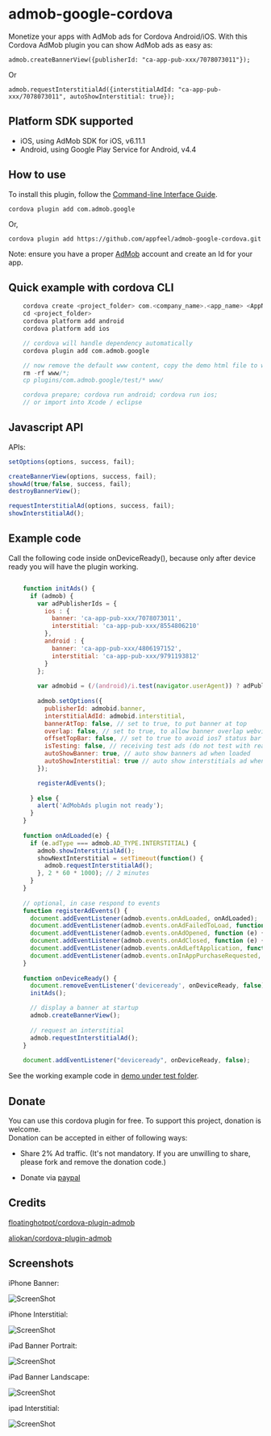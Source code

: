 admob-google-cordova
====================

Monetize your apps with AdMob ads for Cordova Android/iOS.
With this Cordova AdMob plugin you can show AdMob ads as easy as:

    admob.createBannerView({publisherId: "ca-app-pub-xxx/7078073011"});

Or

    admob.requestInterstitialAd({interstitialAdId: "ca-app-pub-xxx/7078073011", autoShowInterstitial: true});



## Platform SDK supported ##

* iOS, using AdMob SDK for iOS, v6.11.1
* Android, using Google Play Service for Android, v4.4


## How to use ##
To install this plugin, follow the [Command-line Interface Guide](http://cordova.apache.org/docs/en/edge/guide_cli_index.md.html#The%20Command-line%20Interface).

    cordova plugin add com.admob.google
    
Or,

    cordova plugin add https://github.com/appfeel/admob-google-cordova.git

Note: ensure you have a proper [AdMob](https://apps.admob.com/admob/signup) account and create an Id for your app.


## Quick example with cordova CLI ##
```c
    cordova create <project_folder> com.<company_name>.<app_name> <AppName>
    cd <project_folder>
    cordova platform add android
    cordova platform add ios

    // cordova will handle dependency automatically
    cordova plugin add com.admob.google

    // now remove the default www content, copy the demo html file to www
    rm -rf www/*;
    cp plugins/com.admob.google/test/* www/

    cordova prepare; cordova run android; cordova run ios;
    // or import into Xcode / eclipse
```

## Javascript API ##
APIs:
```javascript
setOptions(options, success, fail);

createBannerView(options, success, fail);
showAd(true/false, success, fail); 
destroyBannerView();

requestInterstitialAd(options, success, fail);
showInterstitialAd();
```

## Example code ##
Call the following code inside onDeviceReady(), because only after device ready you will have the plugin working.
```javascript

    function initAds() {
      if (admob) {
        var adPublisherIds = {
          ios : {
            banner: 'ca-app-pub-xxx/7078073011',
            interstitial: 'ca-app-pub-xxx/8554806210'
          },
          android : {
            banner: 'ca-app-pub-xxx/4806197152',
            interstitial: 'ca-app-pub-xxx/9791193812'
          }
        };
    	  
        var admobid = (/(android)/i.test(navigator.userAgent)) ? adPublisherIds.android : adPublisherIds.ios;
            
        admob.setOptions({
          publisherId: admobid.banner,
          interstitialAdId: admobid.interstitial,
          bannerAtTop: false, // set to true, to put banner at top
          overlap: false, // set to true, to allow banner overlap webview
          offsetTopBar: false, // set to true to avoid ios7 status bar overlap
          isTesting: false, // receiving test ads (do not test with real ads as your account will be banned)
          autoShowBanner: true, // auto show banners ad when loaded
          autoShowInterstitial: true // auto show interstitials ad when loaded
        });

        registerAdEvents();
        
      } else {
        alert('AdMobAds plugin not ready');
      }
    }
    
    function onAdLoaded(e) {
      if (e.adType === admob.AD_TYPE.INTERSTITIAL) {
        admob.showInterstitialAd();
        showNextInterstitial = setTimeout(function() {
          admob.requestInterstitialAd();
        }, 2 * 60 * 1000); // 2 minutes
      }
    }
    
    // optional, in case respond to events
    function registerAdEvents() {
      document.addEventListener(admob.events.onAdLoaded, onAdLoaded);
      document.addEventListener(admob.events.onAdFailedToLoad, function (e) {});
      document.addEventListener(admob.events.onAdOpened, function (e) {});
      document.addEventListener(admob.events.onAdClosed, function (e) {});
      document.addEventListener(admob.events.onAdLeftApplication, function (e) {});
      document.addEventListener(admob.events.onInAppPurchaseRequested, function (e) {});
    }
        
    function onDeviceReady() {
      document.removeEventListener('deviceready', onDeviceReady, false);
      initAds();

      // display a banner at startup
      admob.createBannerView();
        
      // request an interstitial
      admob.requestInterstitialAd();
    }
    
    document.addEventListener("deviceready", onDeviceReady, false);
```

See the working example code in [demo under test folder](https://github.com/appfeel/admob-google-cordova/tree/master/test/index.html).

## Donate ##
You can use this cordova plugin for free. To support this project, donation is welcome.  
Donation can be accepted in either of following ways:
* Share 2% Ad traffic. (It's not mandatory. If you are unwilling to share, please fork and remove the donation code.)
+ Donate via [paypal](https://www.paypal.com/cgi-bin/webscr?cmd=_donations&business=MFQHUTN8U9XD6&lc=ES&item_name=AppFeel&item_number=com%2eadmob%2egoogle&amount=10%2e00&currency_code=EUR&bn=PP%2dDonationsBF%3abtn_donateCC_LG%2egif%3aNonHosted)


## Credits ##
[floatinghotpot/cordova-plugin-admob](https://github.com/floatinghotpot/cordova-plugin-admob.git)

[aliokan/cordova-plugin-admob](https://github.com/aliokan/cordova-plugin-admob)

## Screenshots ##
iPhone Banner:

![ScreenShot](demo/banner-iphone.png)

iPhone Interstitial:

![ScreenShot](demo/interstitial-iphone.png)

iPad Banner Portrait:

![ScreenShot](demo/banner-ipad.png)

iPad Banner Landscape:

![ScreenShot](demo/banner-landscape-ipad.png)

ipad Interstitial:

![ScreenShot](demo/interstitial-ipad.png)